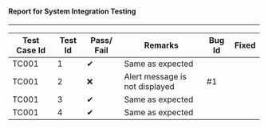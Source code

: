 #### Report for System Integration Testing
----------------------------------------

|Test Case Id|Test Id|Pass/ Fail|Remarks|Bug Id|Fixed|
|------------|-------|---------|-------|------|------|
|   TC001    | 1     |    ✔    |Same as expected|    |     |
|   TC001    | 2     |    ❌   |Alert message is not displayed|  #1  |    |
|   TC001    | 3     |    ✔    |Same as expected|    |      |
|   TC001    | 4     |    ✔    |Same as expected|    |      |
